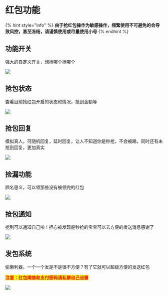 # 红包功能

{% hint style="info" %}
**由于抢红包操作为敏感操作，频繁使用不可避免的会导致风控，甚至冻结，请谨慎使用或尽量使用小号**
{% endhint %}

## **功能开关**

强大的自定义开关，想抢哪个抢哪个

![](../.gitbook/assets/Screenshot\_2022-08-06-13-51-58-20\_9d26c6446fd7bb8.jpg)

## **抢包状态**

查看目前抢红包开启的状态和情况，抢到金额等

![](<../.gitbook/assets/Screenshot\_2022-08-06-13-38-43-44\_9d26c6446fd7bb8 (1).jpg>)



## 抢包回复

模拟真人，可随机回复，延时回复，让人不知道你是秒抢，不会被踢，同时还有未抢到回复，更加真实

![](../.gitbook/assets/Screenshot\_2022-08-06-13-41-21-88\_9d26c6446fd7bb8.jpg)

## 捡漏功能

顾名思义，可以领那些没有被领完的红包

![](../.gitbook/assets/Screenshot\_2022-08-06-13-46-36-57\_9d26c6446fd7bb8.jpg)

## 抢包通知

抢到可以通知自己啦！担心被发现是秒抢的宝宝可以去方便的发送消息感谢了

![](../.gitbook/assets/Screenshot\_2022-08-06-13-48-40-01\_9d26c6446fd7bb8.jpg)

## 发包系统

偷懒利器，一个一个发是不是很不方便？有了它就可以超级方便的发送红包

<mark style="color:red;">**注意：红包阈值和支付密码请私聊自己设置**</mark>

![](../.gitbook/assets/Screenshot\_2022-08-06-13-50-30-92\_9d26c6446fd7bb8.jpg)
